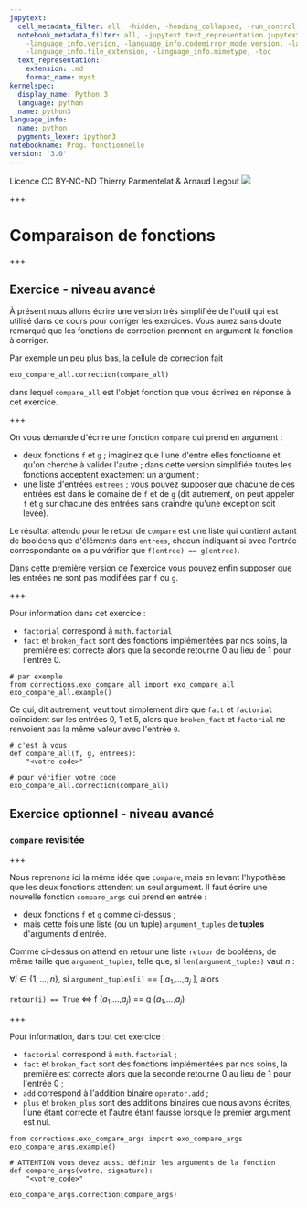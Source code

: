 ```yaml
---
jupytext:
  cell_metadata_filter: all, -hidden, -heading_collapsed, -run_control, -trusted
  notebook_metadata_filter: all, -jupytext.text_representation.jupytext_version, -jupytext.text_representation.format_version,
    -language_info.version, -language_info.codemirror_mode.version, -language_info.codemirror_mode,
    -language_info.file_extension, -language_info.mimetype, -toc
  text_representation:
    extension: .md
    format_name: myst
kernelspec:
  display_name: Python 3
  language: python
  name: python3
language_info:
  name: python
  pygments_lexer: ipython3
notebookname: Prog. fonctionnelle
version: '3.0'
---
```


<div class="licence">
<span>Licence CC BY-NC-ND</span>
<span>Thierry Parmentelat &amp; Arnaud Legout</span>
<span><img src="media/both-logos-small-alpha.png" /></span>
</div>

+++

# Comparaison de fonctions

+++

## Exercice - niveau avancé

À présent nous allons écrire une version très simplifiée de l'outil qui est utilisé dans ce cours pour corriger les exercices. Vous aurez sans doute remarqué que les fonctions de correction prennent en argument la fonction à corriger.

Par exemple un peu plus bas, la cellule de correction fait

```python
exo_compare_all.correction(compare_all)
```

dans lequel `compare_all` est l'objet fonction que vous écrivez en réponse à cet exercice.

+++

On vous demande d'écrire une fonction `compare` qui prend en argument :

 * deux fonctions `f` et `g` ; imaginez que l'une d'entre elles fonctionne et qu'on cherche à valider l'autre ; dans cette version simplifiée toutes les fonctions acceptent exactement un argument ;
 * une liste d'entrées `entrees` ; vous pouvez supposer que chacune de ces entrées est dans le domaine de `f` et de `g` (dit autrement, on peut appeler `f` et `g` sur chacune des entrées sans craindre qu'une exception soit levée).

Le résultat attendu pour le retour de `compare` est une liste qui contient autant de booléens que d'éléments dans `entrees`, chacun indiquant si avec l'entrée correspondante on a pu vérifier que `f(entree) == g(entree)`.

Dans cette première version de l'exercice vous pouvez enfin supposer que les entrées ne sont pas modifiées par `f` ou `g`.

+++

Pour information dans cet exercice :

 * `factorial` correspond à `math.factorial`
 * `fact` et `broken_fact` sont des fonctions implémentées par nos soins, la première est correcte alors que la seconde retourne 0 au lieu de 1 pour l'entrée 0.

```{code-cell} ipython3
# par exemple
from corrections.exo_compare_all import exo_compare_all
exo_compare_all.example()
```

Ce qui, dit autrement, veut tout simplement dire que `fact` et `factorial` coïncident sur les entrées 0, 1 et 5, alors que `broken_fact` et `factorial` ne renvoient pas la même valeur avec l'entrée `0`.

```{code-cell} ipython3
# c'est à vous
def compare_all(f, g, entrees):
    "<votre code>"
```

```{code-cell} ipython3
# pour vérifier votre code
exo_compare_all.correction(compare_all)
```

## Exercice optionnel - niveau avancé

### `compare` revisitée

+++

Nous reprenons ici la même idée que `compare`, mais en levant l'hypothèse que les deux fonctions attendent un seul argument. Il faut écrire une nouvelle fonction `compare_args` qui prend en entrée :

 * deux fonctions `f` et `g` comme ci-dessus ;
 * mais cette fois une liste (ou un tuple) `argument_tuples` de **tuples** d'arguments d'entrée.
 
Comme ci-dessus on attend en retour une liste `retour` de booléens, de même taille que `argument_tuples`, telle que, si `len(argument_tuples)` vaut $n$ :
 
$\forall i \in \{1,...,n\}$, si `argument_tuples[i]` == [ $a_1$,...,$a_j$ ], alors

`retour(i) == True` $\Longleftrightarrow$  f ($a_1$,...,$a_j$) == g ($a_1$,...,$a_j$)

+++

Pour information, dans tout cet exercice :

 * `factorial` correspond à `math.factorial` ;
 * `fact` et `broken_fact` sont des fonctions implémentées par nos soins, la première est correcte alors que la seconde retourne 0 au lieu de 1 pour l'entrée 0 ;
 * `add` correspond à l'addition binaire `operator.add` ;
 * `plus` et `broken_plus` sont des additions binaires que nous avons écrites, l'une étant correcte et l'autre étant fausse lorsque le premier argument est nul.

```{code-cell} ipython3
from corrections.exo_compare_args import exo_compare_args
exo_compare_args.example()
```

```{code-cell} ipython3
# ATTENTION vous devez aussi définir les arguments de la fonction
def compare_args(votre, signature):
    "<votre_code>"
```

```{code-cell} ipython3
exo_compare_args.correction(compare_args)
```

